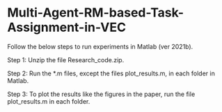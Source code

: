 # Multi-Agent-RM-based-Task-Assignment-in-VEC

Follow the below steps to run experiments in Matlab (ver 2021b).

Step 1: Unzip the file Research_code.zip.

Step 2: Run the *.m files, except the files plot_results.m, in each folder in Matlab.

Step 3: To plot the results like the figures in the paper, run the file plot_results.m in each folder.
